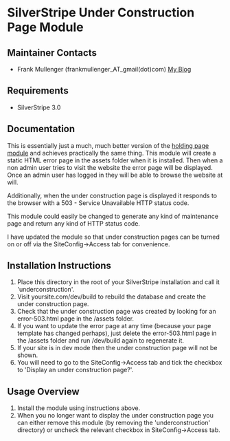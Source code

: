 SilverStripe Under Construction Page Module
===========================================

Maintainer Contacts
-------------------
*  Frank Mullenger (frankmullenger_AT_gmail(dot)com)
   [My Blog](http://deadlytechnology.com)

Requirements
------------
* SilverStripe 3.0

Documentation
-------------
This is essentially just a much, much better version of the [holding page module](https://github.com/frankmullenger/silverstripe-holdingpage) and achieves practically the same thing. This module will create a static HTML error page in the assets folder when it is installed. Then when a non admin user tries to visit the website the error page will be displayed. Once an admin user has logged in they will be able to browse the website at will.

Additionally, when the under construction page is displayed it responds to the browser with a 503 - Service Unavailable HTTP status code.

This module could easily be changed to generate any kind of maintenance page and return any kind of HTTP status code.

I have updated the module so that under construction pages can be turned on or off via the SiteConfig->Access tab for convenience.

Installation Instructions
-------------------------
1. Place this directory in the root of your SilverStripe installation and call it 'underconstruction'.
2. Visit yoursite.com/dev/build to rebuild the database and create the under construction page.
3. Check that the under construction page was created by looking for an error-503.html page in the /assets folder.
4. If you want to update the error page at any time (because your page template has changed perhaps), just delete the error-503.html page in the /assets folder and run /dev/build again to regenerate it.
5. If your site is in dev mode then the under construction page will not be shown.
6. You will need to go to the SiteConfig->Access tab and tick the checkbox to 'Display an under construction page?'.

Usage Overview
--------------
1. Install the module using instructions above.
2. When you no longer want to display the under construction page you can either remove this module (by removing the 'underconstruction' directory) or uncheck the relevant checkbox in SiteConfig->Access tab.


